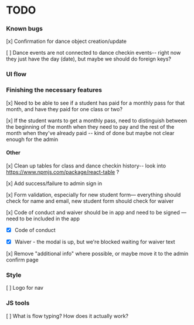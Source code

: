# TODO

### Known bugs

[x] Confirmation for dance object creation/update

[ ] Dance events are not connected to dance checkin events-- right now they just have the day (date), but maybe we should do foreign keys?



### UI flow

### Finishing the necessary features

[x] Need to be able to see if a student has paid for a monthly pass for that month, and have they paid for one class or two?

[x] If the student wants to get a monthly pass, need to distinguish between the beginning of the month when they need to pay and the rest of the month when they've already paid -- kind of done but maybe not clear enough for the admin

#### Other

[x] Clean up tables for class and dance checkin history-- look into https://www.npmjs.com/package/react-table ?

[x] Add success/failure to admin sign in

[x] Form validation, especially for new student form— everything should check for name and email, new student form should check for waiver

[x] Code of conduct and waiver should be in app and need to be signed — need to be included in the app

* [x] Code of conduct

* [x] Waiver - the modal is up, but we're blocked waiting for waiver text

[x] Remove "additional info" where possible, or maybe move it to the admin confirm page


### Style

[ ] Logo for nav


### JS tools

[ ] What is flow typing? How does it actually work?

